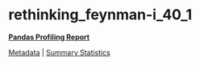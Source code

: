 # rethinking_feynman-i_40_1

[**Pandas Profiling Report**](https://epistasislab.github.io/pmlb/profile/rethinking_feynman-i_40_1.html)

[Metadata](metadata.yaml) | [Summary Statistics](summary_stats.tsv)

